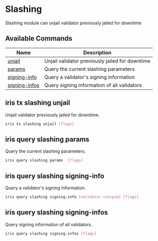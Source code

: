 # Slashing

Slashing module can unjail validator previously jailed for downtime

## Available Commands

| Name                                                | Description                                     |
| --------------------------------------------------- | ----------------------------------------------- |
| [unjail](#iris-tx-slashing-unjail)                  | Unjail validator previously jailed for downtime |
| [params](#iris-query-slashing-params)               | Query the current slashing parameters           |
| [signing-info](#iris-query-slashing-signing-info)   | Query a validator's signing information         |
| [signing-infos](#iris-query-slashing-signing-infos) | Query signing information of all validators     |

## iris tx slashing unjail

Unjail validator previously jailed for downtime.

```bash
iris tx slashing unjail [flags]
```

## iris query slashing params

Query the current slashing parameters.

```bash
iris query slashing params  [flags]
```

## iris query slashing signing-info

Query a validator's signing information.

```bash
iris query slashing signing-info [validator-conspub] [flags]
```

## iris query slashing signing-infos

Query signing information of all validators.

```bash
iris query slashing signing-infos [flags]
```
